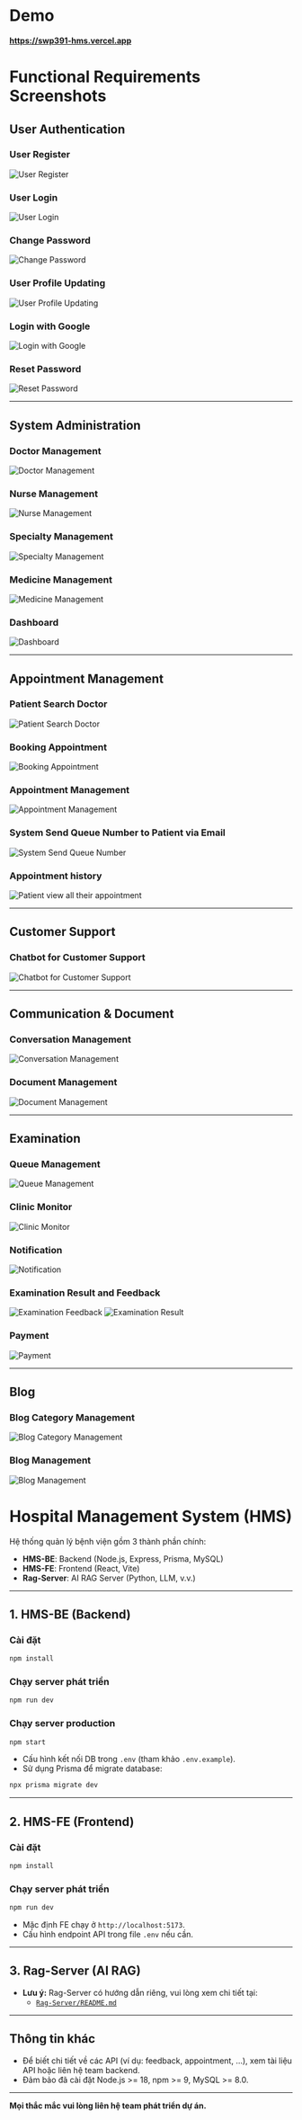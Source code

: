 # Demo
**https://swp391-hms.vercel.app**

# Functional Requirements Screenshots

## User Authentication

### User Register
![User Register](images/user_register.png)

### User Login
![User Login](images/user_login.png)

### Change Password
![Change Password](images/change_password.png)

### User Profile Updating
![User Profile Updating](images/user_profile_updating.png)

### Login with Google
![Login with Google](images/login_google.png)

### Reset Password
![Reset Password](images/reset_password.png)

---

## System Administration

### Doctor Management
![Doctor Management](images/doctor_management.png)

### Nurse Management
![Nurse Management](images/nurse_management.png)

### Specialty Management
![Specialty Management](images/specialty_management.png)

### Medicine Management
![Medicine Management](images/medicine_management.png)

### Dashboard
![Dashboard](images/dashboard.png)


---

## Appointment Management

### Patient Search Doctor
![Patient Search Doctor](images/patient_search_doctor.png)


### Booking Appointment
![Booking Appointment](images/booking_appointment.png)

### Appointment Management
![Appointment Management](images/appointment_management.png)

### System Send Queue Number to Patient via Email
![System Send Queue Number](images/system_send_queue.png)

### Appointment history
![Patient view all their appointment ](images/Patient_history_of_appointment.png)

---

## Customer Support

### Chatbot for Customer Support
![Chatbot for Customer Support](images/chatbot_support.png)

---

## Communication & Document

### Conversation Management
![Conversation Management](images/conversation_management.png)

### Document Management
![Document Management](images/document_management.png)

---

## Examination

### Queue Management
![Queue Management](images/queue_management.png)

### Clinic Monitor
![Clinic Monitor](images/clinic_monitor.png)

### Notification
![Notification](images/notification.png)

### Examination Result and Feedback
![Examination Feedback](images/exam_result_feedback.png)
![Examination Result](images/exam_result.png)

### Payment
![Payment](images/payment.png)

---

## Blog

### Blog Category Management
![Blog Category Management](images/blog_category.png)

### Blog Management
![Blog Management](images/blog_management.png)

# Hospital Management System (HMS)

Hệ thống quản lý bệnh viện gồm 3 thành phần chính:
- **HMS-BE**: Backend (Node.js, Express, Prisma, MySQL)
- **HMS-FE**: Frontend (React, Vite)
- **Rag-Server**: AI RAG Server (Python, LLM, v.v.)

---

## 1. HMS-BE (Backend)

### Cài đặt
```bash
npm install
```

### Chạy server phát triển
```bash
npm run dev
```

### Chạy server production
```bash
npm start
```

- Cấu hình kết nối DB trong `.env` (tham khảo `.env.example`).
- Sử dụng Prisma để migrate database:
```bash
npx prisma migrate dev
```

---

## 2. HMS-FE (Frontend)

### Cài đặt
```bash
npm install
```

### Chạy server phát triển
```bash
npm run dev
```

- Mặc định FE chạy ở `http://localhost:5173`.
- Cấu hình endpoint API trong file `.env` nếu cần.

---

## 3. Rag-Server (AI RAG)

- **Lưu ý:** Rag-Server có hướng dẫn riêng, vui lòng xem chi tiết tại:
  - [`Rag-Server/README.md`](./Rag-Server/README.md)

---

## Thông tin khác
- Để biết chi tiết về các API (ví dụ: feedback, appointment, ...), xem tài liệu API hoặc liên hệ team backend.
- Đảm bảo đã cài đặt Node.js >= 18, npm >= 9, MySQL >= 8.0.

---

**Mọi thắc mắc vui lòng liên hệ team phát triển dự án.**  